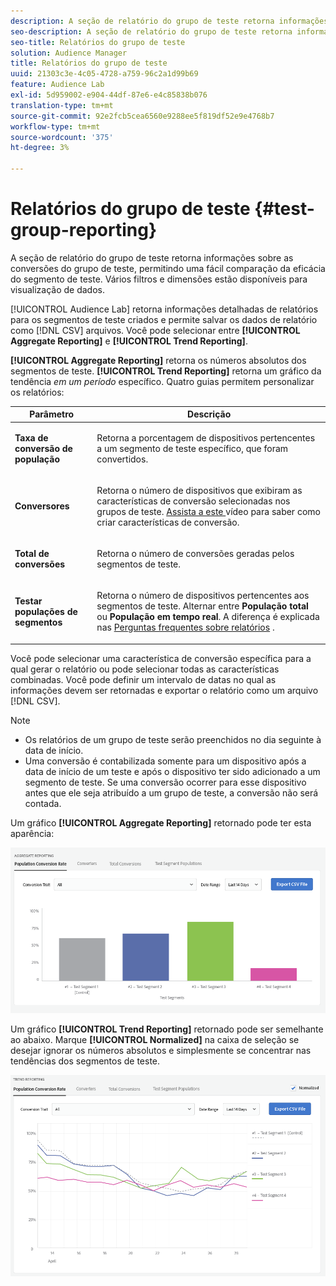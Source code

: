 ```yaml
---
description: A seção de relatório do grupo de teste retorna informações sobre as conversões do grupo de teste, permitindo uma fácil comparação da eficácia do segmento de teste. Vários filtros e dimensões estão disponíveis para visualização de dados.
seo-description: A seção de relatório do grupo de teste retorna informações sobre as conversões do grupo de teste, permitindo uma fácil comparação da eficácia do segmento de teste. Vários filtros e dimensões estão disponíveis para visualização de dados.
seo-title: Relatórios do grupo de teste
solution: Audience Manager
title: Relatórios do grupo de teste
uuid: 21303c3e-4c05-4728-a759-96c2a1d99b69
feature: Audience Lab
exl-id: 5d959002-e904-44df-87e6-e4c85838b076
translation-type: tm+mt
source-git-commit: 92e2fcb5cea6560e9288ee5f819df52e9e4768b7
workflow-type: tm+mt
source-wordcount: '375'
ht-degree: 3%

---
```


# Relatórios do grupo de teste {#test-group-reporting}

A seção de relatório do grupo de teste retorna informações sobre as conversões do grupo de teste, permitindo uma fácil comparação da eficácia do segmento de teste. Vários filtros e dimensões estão disponíveis para visualização de dados.

[!UICONTROL Audience Lab] retorna informações detalhadas de relatórios para os segmentos de teste criados e permite salvar os dados de relatório como  [!DNL CSV] arquivos. Você pode selecionar entre **[!UICONTROL Aggregate Reporting]** e **[!UICONTROL Trend Reporting]**.

**[!UICONTROL Aggregate Reporting]** retorna os números absolutos dos segmentos de teste. **[!UICONTROL Trend Reporting]** retorna um gráfico da tendência  *em um período* específico. Quatro guias permitem personalizar os relatórios:

<table id="table_446384AE9A36408A9C570CB7DB72C3D6"> 
 <thead> 
  <tr> 
   <th colname="col1" class="entry"> Parâmetro </th> 
   <th colname="col2" class="entry"> Descrição </th> 
  </tr> 
 </thead>
 <tbody> 
  <tr> 
   <td colname="col1"> <p> <b><span class="uicontrol"> Taxa de conversão de população</span></b> </p> </td> 
   <td colname="col2"> <p>Retorna a porcentagem de dispositivos pertencentes a um segmento de teste específico, que foram convertidos. </p> </td> 
  </tr> 
  <tr> 
   <td colname="col1"> <p> <b><span class="uicontrol"> Conversores</span></b> </p> </td> 
   <td colname="col2"> <p>Retorna o número de dispositivos que exibiram as características de conversão selecionadas nos grupos de teste. <a href="https://helpx.adobe.com/audience-manager/kt/using/creating-conversion-traits-feature-video-use.html" format="https" scope="external"> Assista a este </a> vídeo para saber como criar características de conversão. </p> </td> 
  </tr> 
  <tr> 
   <td colname="col1"> <p> <b><span class="uicontrol"> Total de conversões</span></b> </p> </td> 
   <td colname="col2"> <p>Retorna o número de conversões geradas pelos segmentos de teste. </p> </td> 
  </tr> 
  <tr> 
   <td colname="col1"> <p> <b><span class="uicontrol"> Testar populações de segmentos</span></b> </p> </td> 
   <td colname="col2"> <p>Retorna o número de dispositivos pertencentes aos segmentos de teste. Alternar entre <b><span class="uicontrol"> População total</span></b> ou <b><span class="uicontrol"> População em tempo real</span></b>. A diferença é explicada nas <a href="../../faq/faq-reporting.md"> Perguntas frequentes sobre relatórios</a> . </p> </td>
  </tr>
 </tbody>
</table>

Você pode selecionar uma característica de conversão específica para a qual gerar o relatório ou pode selecionar todas as características combinadas. Você pode definir um intervalo de datas no qual as informações devem ser retornadas e exportar o relatório como um arquivo [!DNL CSV].

>[!NOTE]
>
>* Os relatórios de um grupo de teste serão preenchidos no dia seguinte à data de início.
>* Uma conversão é contabilizada somente para um dispositivo após a data de início de um teste e após o dispositivo ter sido adicionado a um segmento de teste. Se uma conversão ocorrer para esse dispositivo antes que ele seja atribuído a um grupo de teste, a conversão não será contada.


Um gráfico **[!UICONTROL Aggregate Reporting]** retornado pode ter esta aparência:

![](assets/aggregate-reporting.PNG)

Um gráfico **[!UICONTROL Trend Reporting]** retornado pode ser semelhante ao abaixo. Marque **[!UICONTROL Normalized]** na caixa de seleção se desejar ignorar os números absolutos e simplesmente se concentrar nas tendências dos segmentos de teste.

![](assets/trend-reporting.PNG)
